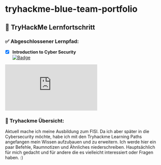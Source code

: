 # tryhackme-blue-team-portfolio
## 🧠 TryHackMe Lernfortschritt

### ✅ Abgeschlossener Lernpfad:
- [x] **Introduction to Cyber Security**  
  [![Badge](https://tryhackme-badges.s3.amazonaws.com/Nols984.png)](https://tryhackme.com/p/Nols984)

<iframe src="https://tryhackme.com/api/v2/badges/public-profile?userPublicId=4617096" style='border:none;'></iframe>


### 🧩 Tryhackme Übersicht:
Aktuell mache ich meine Ausbildung zum FISI. Da ich aber später in die Cybersecurity möchte, habe ich mit den Tryhackme Learning Paths angefangen mein Wissen aufzubauen und zu erweitern. Ich werde hier ein paar Befehle, Raumnotizen und Ähnliches niederschreiben. Hauptsächlich für mich gedacht und für andere die es vielleicht interessiert oder Fragen haben. :)

